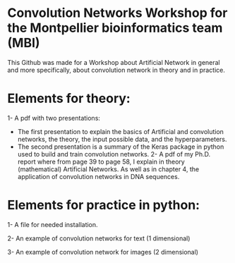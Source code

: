 # Convolution Networks Workshop for the Montpellier bioinformatics team (MBI)

This Github was made for a Workshop about Artificial Network in general and more specifically, about convolution network
in theory and in practice.

# Elements for theory: 

1- A pdf with two presentations: 
   - The first presentation to explain the basics of Artificial and convolution networks, the theory, the input possible data, and the hyperparameters. 
   - The second presentation is a summary of the Keras package in python used to build and train convolution networks. 
2- A pdf of my Ph.D. report where from page 39 to page 58, I explain in theory (mathematical) Artificial Networks. 
   As well as in chapter 4, the application of convolution networks in DNA sequences. 
  
# Elements for practice in python:

1- A file for needed installation. 

2- An example of convolution networks for text (1 dimensional) 

3- An example of convolution network for images (2 dimensional)
